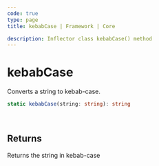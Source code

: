 ```yaml
---
code: true
type: page
title: kebabCase | Framework | Core

description: Inflector class kebabCase() method
---
```


# kebabCase

<SinceBadge version="2.12.0" />

Converts a string to kebab-case.

```ts
static kebabCase(string: string): string
```

<br/>

## Returns

Returns the string in kebab-case
